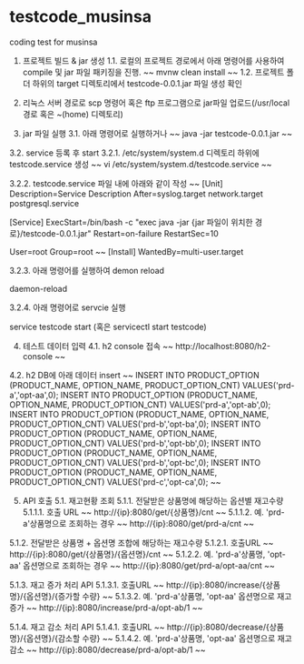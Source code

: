 # testcode_musinsa
coding test for musinsa


1. 프로젝트 빌드 & jar 생성
1.1. 로컬의 프로젝트 경로에서 아래 명령어를 사용하여 compile 및 jar 파일 패키징을 진행.
~~
mvnw clean install
~~
1.2. 프로젝트 폴더 하위의 target 디렉토리에서 testcode-0.0.1.jar 파일 생성 확인

2. 리눅스 서버 경로로 scp 명령어 혹은 ftp 프로그램으로 jar파일 업로드(/usr/local 경로 혹은 ~(home) 디렉토리)

3. jar 파일 실행
3.1. 아래 명령어로 실행하거나
~~
java -jar testcode-0.0.1.jar
~~

3.2. service 등록 후 start
3.2.1. /etc/system/system.d 디렉토리 하위에 testcode.service 생성
~~
vi /etc/system/system.d/testcode.service
~~

3.2.2. testcode.service 파일 내에 아래와 같이 작성
~~
[Unit]
Description=Service Description
After=syslog.target network.target postgresql.service

[Service]
ExecStart=/bin/bash -c "exec java -jar {jar 파일이 위치한 경로}/testcode-0.0.1.jar"
Restart=on-failure
RestartSec=10

User=root
Group=root
~~
[Install]
WantedBy=multi-user.target

3.2.3. 아래 명령어를 실행하여 demon reload

daemon-reload

3.2.4. 아래 명령어로 servcie 실행

service testcode start (혹은 servicectl start testcode)

4. 테스트 데이터 입력
4.1. h2 console 접속
~~
http://localhost:8080/h2-console
~~

4.2. h2 DB에 아래 데이터 insert
~~
INSERT INTO PRODUCT_OPTION (PRODUCT_NAME, OPTION_NAME, PRODUCT_OPTION_CNT) VALUES('prd-a','opt-aa',0);
INSERT INTO PRODUCT_OPTION (PRODUCT_NAME, OPTION_NAME, PRODUCT_OPTION_CNT) VALUES('prd-a','opt-ab',0);
INSERT INTO PRODUCT_OPTION (PRODUCT_NAME, OPTION_NAME, PRODUCT_OPTION_CNT) VALUES('prd-b','opt-ba',0);
INSERT INTO PRODUCT_OPTION (PRODUCT_NAME, OPTION_NAME, PRODUCT_OPTION_CNT) VALUES('prd-b','opt-bb',0);
INSERT INTO PRODUCT_OPTION (PRODUCT_NAME, OPTION_NAME, PRODUCT_OPTION_CNT) VALUES('prd-b','opt-bc',0);
INSERT INTO PRODUCT_OPTION (PRODUCT_NAME, OPTION_NAME, PRODUCT_OPTION_CNT) VALUES('prd-c','opt-ca',0);
~~

5. API 호출
5.1. 재고현황 조회
5.1.1. 전달받은 상품명에 해당하는 옵션별 재고수량
5.1.1.1. 호출 URL 
~~
http://{ip}:8080/get/{상품명}/cnt
~~
5.1.1.2. 예. 'prd-a'상품명으로 조회하는 경우
~~
http://{ip}:8080/get/prd-a/cnt
~~ 

5.1.2. 전달받은 상품명 + 옵션명 조합에 해당하는 재고수량
5.1.2.1. 호출URL
~~
http://{ip}:8080/get/{상품명}/{옵션명}/cnt
~~
5.1.2.2. 예. 'prd-a'상품명, 'opt-aa' 옵션명으로 조회하는 경우
~~
http://{ip}:8080/get/prd-a/opt-aa/cnt
~~

5.1.3. 재고 증가 처리 API
5.1.3.1. 호출URL
~~
http://{ip}:8080/increase/{상품명}/{옵션명}/{증가할 수량}
~~
5.1.3.2. 예. 'prd-a'상품명, 'opt-aa' 옵션명으로 재고 증가
~~
http://{ip}:8080/increase/prd-a/opt-ab/1
~~

5.1.4. 재고 감소 처리 API
5.1.4.1. 호출URL
~~
http://{ip}:8080/decrease/{상품명}/{옵션명}/{감소할 수량}
~~
5.1.4.2. 예. 'prd-a'상품명, 'opt-aa' 옵션명으로 재고 감소
~~
http://{ip}:8080/decrease/prd-a/opt-ab/1
~~

